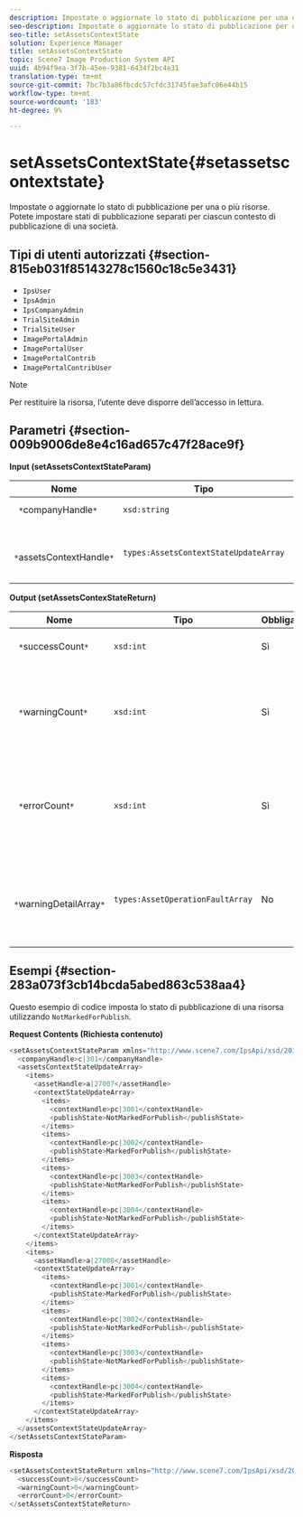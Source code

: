 ```yaml
---
description: Impostate o aggiornate lo stato di pubblicazione per una o più risorse. Potete impostare stati di pubblicazione separati per ciascun contesto di pubblicazione di una società.
seo-description: Impostate o aggiornate lo stato di pubblicazione per una o più risorse. Potete impostare stati di pubblicazione separati per ciascun contesto di pubblicazione di una società.
seo-title: setAssetsContextState
solution: Experience Manager
title: setAssetsContextState
topic: Scene7 Image Production System API
uuid: 4b94f9ea-3f7b-45ee-9381-6434f2bc4e31
translation-type: tm+mt
source-git-commit: 7bc7b3a86fbcdc57cfdc31745fae3afc06e44b15
workflow-type: tm+mt
source-wordcount: '183'
ht-degree: 9%

---
```



# setAssetsContextState{#setassetscontextstate}

Impostate o aggiornate lo stato di pubblicazione per una o più risorse. Potete impostare stati di pubblicazione separati per ciascun contesto di pubblicazione di una società.

## Tipi di utenti autorizzati {#section-815eb031f85143278c1560c18c5e3431}

* `IpsUser`
* `IpsAdmin`
* `IpsCompanyAdmin`
* `TrialSiteAdmin`
* `TrialSiteUser`
* `ImagePortalAdmin`
* `ImagePortalUser`
* `ImagePortalContrib`
* `ImagePortalContribUser`

>[!NOTE]
>
>Per restituire la risorsa, l’utente deve disporre dell’accesso in lettura.

## Parametri {#section-009b9006de8e4c16ad657c47f28ace9f}

**Input (setAssetsContextStateParam)**

| Nome | Tipo | Obbligatorio | Descrizione |
|---|---|---|---|
| ` *`companyHandle`*` | `xsd:string` | Sì | Gestite l&#39;azienda. |
| ` *`assetsContextHandle`*` | `types:AssetsContextStateUpdateArray` | Sì | Un array di risorse e relativi nuovi stati di pubblicazione. |

**Output (setAssetsContexStateReturn)**

| Nome | Tipo | Obbligatorio | Descrizione |
|---|---|---|---|
| ` *`successCount`*` | `xsd:int` | Sì | Numero di risorse modificate. |
| ` *`warningCount`*` | `xsd:int` | Sì | Numero di avvisi generati quando l’operazione tentava di modificare le risorse. |
| ` *`errorCount`*` | `xsd:int` | Sì | Numero di errori generati quando l’operazione tentava di modificare le risorse. |
| ` *`warningDetailArray`*` | `types:AssetOperationFaultArray` | No | Array di errori generati dalle risorse quando l&#39;operazione tentava di modificarli. |

## Esempi {#section-283a073f3cb14bcda5abed863c538aa4}

Questo esempio di codice imposta lo stato di pubblicazione di una risorsa utilizzando `NotMarkedForPublish`.

**Request Contents (Richiesta contenuto)**

```java
<setAssetsContextStateParam xmlns="http://www.scene7.com/IpsApi/xsd/2011-11-04">
  <companyHandle>c|301</companyHandle>
  <assetsContextStateUpdateArray>
    <items>
      <assetHandle>a|27007</assetHandle>
      <contextStateUpdateArray>
        <items>
          <contextHandle>pc|3001</contextHandle>
          <publishState>NotMarkedForPublish</publishState>
        </items>
        <items>
          <contextHandle>pc|3002</contextHandle>
          <publishState>MarkedForPublish</publishState>
        </items>
        <items>
          <contextHandle>pc|3003</contextHandle>
          <publishState>NotMarkedForPublish</publishState>
        </items>
        <items>
          <contextHandle>pc|3004</contextHandle>
          <publishState>NotMarkedForPublish</publishState>
        </items>
      </contextStateUpdateArray>
    </items>
    <items>
      <assetHandle>a|27008</assetHandle>
      <contextStateUpdateArray>
        <items>
          <contextHandle>pc|3001</contextHandle>
          <publishState>MarkedForPublish</publishState>
        </items>
        <items>
          <contextHandle>pc|3002</contextHandle>
          <publishState>NotMarkedForPublish</publishState>
        </items>
        <items>
          <contextHandle>pc|3003</contextHandle>
          <publishState>NotMarkedForPublish</publishState>
        </items>
        <items>
          <contextHandle>pc|3004</contextHandle>
          <publishState>MarkedForPublish</publishState>
        </items>
      </contextStateUpdateArray>
    </items>
  </assetsContextStateUpdateArray>
</setAssetsContextStateParam>
```

**Risposta**

```java
<setAssetsContextStateReturn xmlns="http://www.scene7.com/IpsApi/xsd/2011-11-04-beta">
  <successCount>8</successCount>
  <warningCount>0</warningCount>
  <errorCount>0</errorCount>
</setAssetsContextStateReturn>
```


